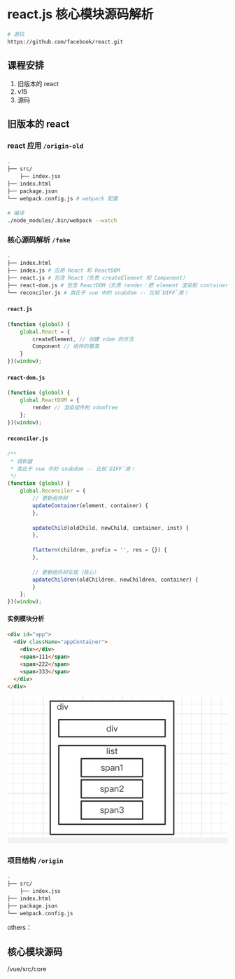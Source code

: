 # react.js 核心模块源码解析

```sh
# 源码
https://github.com/facebook/react.git
```

## 课程安排

1. 旧版本的 react
2. v15
3. 源码

## 旧版本的 react

### react 应用 `/origin-old`

```sh
.
├── src/
    ├── index.jsx
├── index.html
├── package.json
└── webpack.config.js # webpack 配置

# 编译
./node_modules/.bin/webpack --watch
```

### 核心源码解析 `/fake`

```sh
.
├── index.html
├── index.js # 应用 React 和 ReactDOM
├── react.js # 包含 React（负责 createElement 和 Component）
├── react-dom.js # 包含 ReactDOM（负责 render：把 element 渲染到 container 上）
└── reconciler.js # 类比于 vue 中的 snabdom -- 比较`DIFF`用！
```

#### `react.js`

```js
(function (global) {
    global.React = {
        createElement, // 创建 vdom 的方法
        Component // 组件的基类
    }
})(window);
```

#### `react-dom.js`

```js
(function (global) {
    global.ReactDOM = {
        render // 渲染组件树 vdomTree
    };
})(window);
```

#### `reconciler.js`

```js
/**
 * 调和器
 * 类比于 vue 中的 snabdom -- 比较`DIFF`用！
 */
(function (global) {
    global.Reconciler = {
        // 更新组件树
        updateContainer(element, container) {
        },
      
        updateChild(oldChild, newChild, container, inst) {
        },
      
        flattern(children, prefix = '', res = {}) {
        },
      
        // 更新组件树实现（核心）
        updateChildren(oldChildren, newChildren, container) {
        }
    };
})(window);
```

#### 实例模块分析

```html
<div id="app">
  <div className="appContainer">
    <div></div>
    <span>111</span>
    <span>222</span>
    <span>333</span>
  </div>
</div>
```

![实现预期](./img/实现预期.png)

### 项目结构 `/origin`

```sh
.
├── src/
    ├── index.jsx
├── index.html
├── package.json
└── webpack.config.js
```

others：

## 核心模块源码

/vue/src/core

